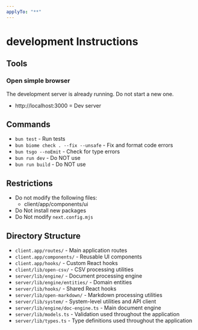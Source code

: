 ```yaml
---
applyTo: "**"
---
```


# development Instructions

## Tools

### Open simple browser

The development server is already running. Do not start a new one.

- http://localhost:3000 = Dev server

## Commands

- `bun test` - Run tests
- `bun biome check . --fix --unsafe` - Fix and format code errors
- `bun tsgo --noEmit` - Check for type errors
- `bun run dev` - Do NOT use
- `bun run build` - Do NOT use

## Restrictions

- Do not modify the following files:
  - client/app/components/ui
- Do Not install new packages
- Do Not modify `next.config.mjs`

## Directory Structure

- `client.app/routes/` - Main application routes
- `client.app/components/` - Reusable UI components
- `client.app/hooks/` - Custom React hooks
- `client/lib/open-csv/` - CSV processing utilities
- `server/lib/engine/` - Document processing engine
- `server/lib/engine/entities/` - Domain entities
- `server/lib/hooks/` - Shared React hooks
- `server/lib/open-markdown/` - Markdown processing utilities
- `server/lib/system/` - System-level utilities and API client
- `server/lib/engine/doc-engine.ts` - Main document engine
- `server/lib/models.ts` - Validation used throughout the application
- `server/lib/types.ts` - Type definitions used throughout the application
